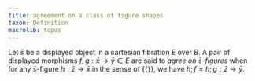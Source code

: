 ```yaml
---
title: agreement on a class of figure shapes
taxon: Definition
macrolib: topos
---
```


Let $\bar{s}$ be a displayed object in a cartesian fibration $E$ over $B$.
A pair of displayed morphisms $f,g:\bar{x}\to \bar{y}\in E$ are said to
*agree on $\bar{s}$-figures* when for any $\bar{s}$-figure
$h : \bar{z}\to \bar{x}$ in the sense of {{<cref frct-002K>}}, we have $h;f = h;g : \bar{z}\to \bar{y}$.
